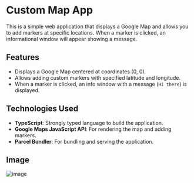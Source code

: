 # Custom Map App

This is a simple web application that displays a Google Map and allows you to add markers at specific locations. When a marker is clicked, an informational window will appear showing a message.

## Features
- Displays a Google Map centered at coordinates (0, 0).
- Allows adding custom markers with specified latitude and longitude.
- When a marker is clicked, an info window with a message (`Hi there`) is displayed.

## Technologies Used
- **TypeScript**: Strongly typed language to build the application.
- **Google Maps JavaScript API**: For rendering the map and adding markers.
- **Parcel Bundler**: For bundling and serving the application.

## Image

![image](https://github.com/user-attachments/assets/c4f875fa-cc5b-4741-8db7-a745cdb2d3b5)
